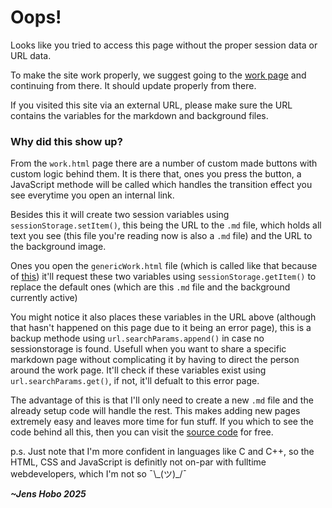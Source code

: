 # Oops!

Looks like you tried to access this page without the proper session data or URL data. 

To make the site work properly, we suggest going to the [work page](./work.html) and continuing from there. It should update properly from there.

If you visited this site via an external URL, please make sure the URL contains the variables for the markdown and background files.

### Why did this show up?

From the ```work.html``` page there are a number of custom made buttons with custom logic behind them. It is there that, ones you press the button, a JavaScript methode will be called which handles the transition effect you see everytime you open an internal link.

Besides this it will create two session variables using ```sessionStorage.setItem()```, this being the URL to the ```.md``` file, which holds all text you see (this file you're reading now is also a ```.md``` file) and the URL to the background image.

Ones you open the ```genericWork.html``` file (which is called like that because of [this](https://en.wikipedia.org/wiki/Generic_programming)) it'll request these two variables using ```sessionStorage.getItem()``` to replace the default ones (which are this ```.md``` file and the background currently active)

You might notice it also places these variables in the URL above (although that hasn't happened on this page due to it being an error page), this is a backup methode using ```url.searchParams.append()``` in case no sessionstorage is found. Usefull when you want to share a specific markdown page without complicating it by having to direct the person around the work page. It'll check if these variables exist using ```url.searchParams.get()```, if not, it'll defualt to this error page.

The advantage of this is that I'll only need to create a new ```.md``` file and the already setup code will handle the rest. This makes adding new pages extremely easy and leaves more time for fun stuff. If you which to see the code behind all this, then you can visit the [source code](https://github.com/jenshobo/jenshobo.github.io) for free.

p.s. Just note that I'm more confident in languages like C and C++, so the HTML, CSS and JavaScript is definitly not on-par with fulltime webdevelopers, which I'm not so ¯\\\_(ツ)\_/¯

***~Jens Hobo 2025***